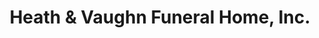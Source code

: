 ---
title: "Heath & Vaughn Funeral Home, Inc."
url: /champaign/heath-und-vaughn-funeral-home-inc/
shop: Bestattungen
---